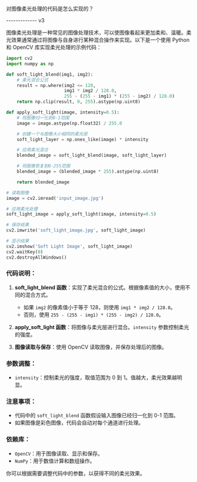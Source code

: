 对图像柔光处理的代码是怎么实现的？

------------- v3

图像柔光处理是一种常见的图像处理技术，可以使图像看起来更加柔和、温暖。柔光效果通常通过将图像与自身进行某种混合操作来实现。以下是一个使用 Python 和 OpenCV 库实现柔光处理的示例代码：

```python
import cv2
import numpy as np

def soft_light_blend(img1, img2):
    # 柔光混合公式
    result = np.where(img2 <= 128,
                      img1 * img2 / 128.0,
                      255 - (255 - img1) * (255 - img2) / 128.0)
    return np.clip(result, 0, 255).astype(np.uint8)

def apply_soft_light(image, intensity=0.5):
    # 将图像归一化到0-1范围
    image = image.astype(np.float32) / 255.0

    # 创建一个与图像大小相同的柔光层
    soft_light_layer = np.ones_like(image) * intensity

    # 应用柔光混合
    blended_image = soft_light_blend(image, soft_light_layer)

    # 将图像恢复到0-255范围
    blended_image = (blended_image * 255).astype(np.uint8)

    return blended_image

# 读取图像
image = cv2.imread('input_image.jpg')

# 应用柔光处理
soft_light_image = apply_soft_light(image, intensity=0.5)

# 保存结果
cv2.imwrite('soft_light_image.jpg', soft_light_image)

# 显示结果
cv2.imshow('Soft Light Image', soft_light_image)
cv2.waitKey(0)
cv2.destroyAllWindows()
```

### 代码说明：

1. **soft_light_blend 函数**：实现了柔光混合的公式。根据像素值的大小，使用不同的混合方式。

   - 如果 `img2` 的像素值小于等于 128，则使用 `img1 * img2 / 128.0`。
   - 否则，使用 `255 - (255 - img1) * (255 - img2) / 128.0`。

2. **apply_soft_light 函数**：将图像与柔光层进行混合。`intensity` 参数控制柔光的强度。

3. **图像读取与保存**：使用 OpenCV 读取图像，并保存处理后的图像。

### 参数调整：

- `intensity`：控制柔光的强度，取值范围为 0 到 1。值越大，柔光效果越明显。

### 注意事项：

- 代码中的 `soft_light_blend` 函数假设输入图像已经归一化到 0-1 范围。
- 如果图像是彩色图像，代码会自动对每个通道进行处理。

### 依赖库：

- `OpenCV`：用于图像读取、显示和保存。
- `NumPy`：用于数值计算和数组操作。

你可以根据需要调整代码中的参数，以获得不同的柔光效果。
